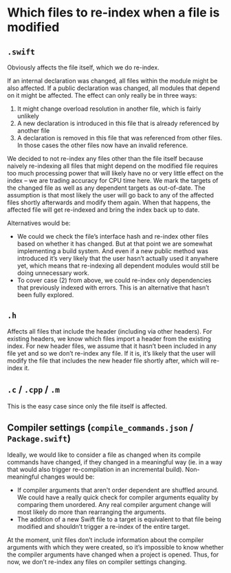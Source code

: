 # Which files to re-index when a file is modified

## `.swift`

Obviously affects the file itself, which we do re-index.

If an internal declaration was changed, all files within the module might be also affected. If a public declaration was changed, all modules that depend on it might be affected. The effect can only really be in three ways:
1. It might change overload resolution in another file, which is fairly unlikely
2. A new declaration is introduced in this file that is already referenced by another file
3. A declaration is removed in this file that was referenced from other files. In those cases the other files now have an invalid reference.

We decided to not re-index any files other than the file itself because naively re-indexing all files that might depend on the modified file requires too much processing power that will likely have no or very little effect on the index – we are trading accuracy for CPU time here.
We mark the targets of the changed file as well as any dependent targets as out-of-date. The assumption is that most likely the user will go back to any of the affected files shortly afterwards and modify them again. When that happens, the affected file will get re-indexed and bring the index back up to date.

Alternatives would be:
- We could we check the file’s interface hash and re-index other files based on whether it has changed. But at that point we are somewhat implementing a build system. And even if a new public method was introduced it’s very likely that the user hasn’t actually used it anywhere yet, which means that re-indexing all dependent modules would still be doing unnecessary work.
- To cover case (2) from above, we could re-index only dependencies that previously indexed with errors. This is an alternative that hasn’t been fully explored.

## `.h`

Affects all files that include the header (including via other headers). For existing headers, we know which files import a header from the existing index. For new header files, we assume that it hasn’t been included in any file yet and so we don’t re-index any file. If it is, it’s likely that the user will modify the file that includes the new header file shortly after, which will re-index it.

## `.c` / `.cpp` / `.m`

This is the easy case since only the file itself is affected.

## Compiler settings (`compile_commands.json` / `Package.swift`)

Ideally, we would like to consider a file as changed when its compile commands have changed, if they changed in a meaningful way (ie. in a way that would also trigger re-compilation in an incremental build). Non-meaningful changes would be:
- If compiler arguments that aren't order dependent are shuffled around. We could have a really quick check for compiler arguments equality by comparing them unordered. Any real compiler argument change will most likely do more than rearranging the arguments.
- The addition of a new Swift file to a target is equivalent to that file being modified and shouldn’t trigger a re-index of the entire target.

At the moment, unit files don’t include information about the compiler arguments with which they were created, so it’s impossible to know whether the compiler arguments have changed when a project is opened. Thus, for now, we don’t re-index any files on compiler settings changing.
